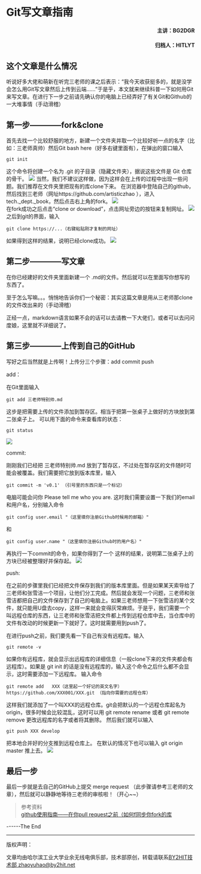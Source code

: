 # Git写文章指南
#### <p align="right"> 主讲：BG2DGR</p>
#### <p align="right"> 归档人：HITLYT</p>
## 这个文章是什么情况
听说好多大佬和萌新在听完三老师的课之后表示：“我今天收获挺多的，就是没学会怎么用Git写文章然后上传到云端……”于是乎，本文就来继续科普一下如何用Git来写文章。在进行下一步之前请先确认你的电脑上已经弄好了有关Git和Github的一大堆事情（手动滑稽）

## 第一步————fork&clone
首先去找一个比较舒服的地方，新建一个文件夹并取一个比较好听一点的名字（比如：三老师真帅）然后Git bash here（好多右键里面有），在弹出的窗口输入 
```
git init 
```
这个命令将创建一个名为 .git 的子目录（隐藏文件夹），据说这些文件是 Git 仓库的骨干。
![](https://raw.githubusercontent.com/liyutong0408/tech._dept._book/master/git_book_use/gitbook_use/00.png)
当然，我们不建议这样做，因为这样会在上传的过程中出现一些问题。我们推荐在文件夹里把现有的库clone下来。
在浏览器中登陆自己的github，然后找到三老师（网址https://github.com/artisticzhao ），进入tech._dept._book，然后点击右上角的fork。
![](https://raw.githubusercontent.com/liyutong0408/tech._dept._book/master/git_book_use/gitbook_use/01.png)  
在fork成功之后点击“clone or download”，点击网址旁边的按钮来复制网址。
![](https://raw.githubusercontent.com/liyutong0408/tech._dept._book/master/git_book_use/gitbook_use/02.png)  
之后到git的界面，输入
```
git clone https://...（右键粘贴刚才复制的网址）
```
如果得到这样的结果，说明已经clone成功。
![](https://raw.githubusercontent.com/liyutong0408/tech._dept._book/master/git_book_use/gitbook_use/03.png)  

## 第二步————写文章
在你已经建好的文件夹里面新建一个 .md的文件。然后就可以在里面写你想写的东西了。

至于怎么写嘛。。。悄悄地告诉你们一个秘密：其实这篇文章是用从三老师那clone的文件改出来的（手动滑稽）

正经一点，markdown语言如果不会的话可以去请教一下大佬们，或者可以去问问度娘，这里就不详细说了。

## 第三步————上传到自己的GitHub
写好之后当然就是上传啊！上传分三个步骤：add commit push

add：

在Git里面输入
```
git add 三老师特别帅.md
```
这步是把需要上传的文件添加到暂存区。相当于把第一张桌子上做好的方块放到第二张桌子上。
可以用下面的命令来查看库的状态：
```
git status
```
![](https://raw.githubusercontent.com/liyutong0408/tech._dept._book/master/git_book_use/gitbook_use/04.png)  

commit:

刚刚我们已经把 三老师特别帅.md 放到了暂存区，不过处在暂存区的文件随时可能会被覆盖。我们需要把它放到版本库里，输入
```
git commit -m 'v0.1' （引号里的东西只是一个标记）
```
电脑可能会问你 Please tell me who you are. 
这时我们需要设置一下我们的email和用户名，分别输入命令
```
git config user.email "（这里填你注册Github时候用的邮箱）"
```
和
```
git config user.name "（这里填你注册Github时的用户名）"
```
再执行一下commit的命令，如果你得到了一个 这样的结果，说明第二张桌子上的方块已经被整理好并保存起。
![](https://raw.githubusercontent.com/liyutong0408/tech._dept._book/master/git_book_use/gitbook_use/05.png)  

push:

在之前的步骤里我们已经把文件保存到我们的版本库里面。但是如果某天索导给了三老师和张雪洁一个项目，让他们分工完成。然后就会发现一个问题，三老师和张雪洁都把自己的文件保存到了自己的电脑上。如果三老师想用一下张雪洁的某个文件，就只能用U盘去copy，这样一来就会变得灰常麻烦。于是乎，我们需要一个叫远程仓库的东西，让三老师和张雪洁把文件都上传到远程仓库中去，当仓库中的文件有改动的时候更新一下就好了。这时就需要用到push了。

在进行push之前，我们要先看一下自己有没有远程库。输入
```
git remote -v 
```
如果你有远程库，就会显示出远程库的详细信息（一般clone下来的文件夹都会有远程库）。如果是 git init 的话是没有远程库的，输入这个命令之后什么都不会显示，这时需要添加一下远程库。
输入命令
```
git remote add   XXX（这里起一个好记的英文名字） https://github.com/XXX001/XXX.git （指向你需要的远程仓库）
```
这样我们就添加了一个叫XXX的远程仓库。git会把默认的一个远程仓库起名为origin，很多时候会比较混乱，这时可以用 git remote rename 或者 git remote remove 更改远程库的名字或者将其删除。
然后我们就可以输入
```
git push XXX develop
```
把本地合并好的分支推到远程仓库上。
在默认的情况下也可以输入 git origin master 推上去。
![](https://raw.githubusercontent.com/liyutong0408/tech._dept._book/master/git_book_use/gitbook_use/06.png)  


## 最后一步
最后一步就是去自己的GitHub上提交 merge request （此步骤请参考三老师的文章），然后就可以静静地等待三老师的审核啦！（开心~~）
>参考资料  
>[github使用指南——在你pull request之前（如何f同步你fork的库](https://github.com/liyutong0408/tech._dept._book/blob/master/git_book_use/gitbook_fork_sync.md)


------The End


----
版权声明：

文章均由哈尔滨工业大学业余无线电俱乐部，技术部原创，转载请联系[BY2HIT技术部 zhaoyuhao@by2hit.net](zhaoyuhao@by2hit.net)